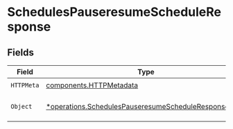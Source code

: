 # SchedulesPauseresumeScheduleResponse


## Fields

| Field                                                                                                                       | Type                                                                                                                        | Required                                                                                                                    | Description                                                                                                                 |
| --------------------------------------------------------------------------------------------------------------------------- | --------------------------------------------------------------------------------------------------------------------------- | --------------------------------------------------------------------------------------------------------------------------- | --------------------------------------------------------------------------------------------------------------------------- |
| `HTTPMeta`                                                                                                                  | [components.HTTPMetadata](../../models/components/httpmetadata.md)                                                          | :heavy_check_mark:                                                                                                          | N/A                                                                                                                         |
| `Object`                                                                                                                    | [*operations.SchedulesPauseresumeScheduleResponseBody](../../models/operations/schedulespauseresumescheduleresponsebody.md) | :heavy_minus_sign:                                                                                                          | The request has succeeded.                                                                                                  |